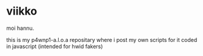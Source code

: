 # viikko

moi hannu.

this is my p4wnp1-a.l.o.a repositary where i post my own scripts for it coded in javascript (intended for hwid fakers)
